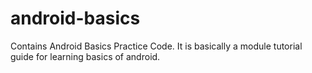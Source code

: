 # android-basics
Contains Android Basics Practice Code. It is basically a module tutorial guide for learning basics of android.
